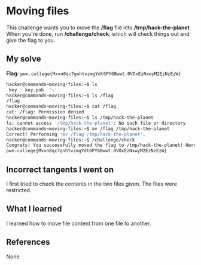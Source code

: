 # Moving files
This challenge wants you to move the **/flag** file into **/tmp/hack-the-planet** When you're done, run **/challenge/check**, which will check things out and give the flag to you.
## My solve
**Flag:** `pwn.college{Mxvn8qc7gnhtvzmgYdt6PY6Bwwt.0VOxEzNxwyM2EzNzEzW}`

```bash
hacker@commands~moving-files:~$ ls
 key   key.pub  '~'
hacker@commands~moving-files:~$ ls /flag
/flag
hacker@commands~moving-files:~$ cat /flag
cat: /flag: Permission denied
hacker@commands~moving-files:~$ ls /tmp/hack-the-planet
ls: cannot access '/tmp/hack-the-planet': No such file or directory
hacker@commands~moving-files:~$ mv /flag /tmp/hack-the-planet
Correct! Performing 'mv /flag /tmp/hack-the-planet'.
hacker@commands~moving-files:~$ /challenge/check
Congrats! You successfully moved the flag to /tmp/hack-the-planet! Here it is:
pwn.college{Mxvn8qc7gnhtvzmgYdt6PY6Bwwt.0VOxEzNxwyM2EzNzEzW}
```
## Incorrect tangents I went on
I first tried to check the contents in the two files given. The files were restricted.
## What I learned
I learned how to move file content from one file to another.
## References 
None
